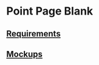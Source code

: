# Point Page Blank


## [Requirements](https://github.com/roesnera/jfsjd-final-project)

## [Mockups](https://app.moqups.com/plui6qmQA7ljqI3L9SDpTNCW6gLepsqW/edit/page/a2a00afc0)
